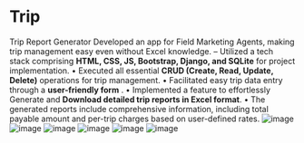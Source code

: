 # Trip
Trip Report Generator
Developed an app for Field Marketing Agents, making trip management easy even without Excel knowledge.
– Utilized a tech stack comprising **HTML, CSS, JS, Bootstrap, Django, and SQLite** for project implementation.
• Executed all essential **CRUD (Create, Read, Update, Delete)** operations for trip management.
• Facilitated easy trip data entry through a **user-friendly form** .
• Implemented a feature to effortlessly Generate and **Download detailed trip reports in Excel format**.
• The generated reports include comprehensive information, including total payable amount and per-trip charges based on user-defined rates.
![image](https://github.com/ptdr-shubham/Trip/assets/48312684/80e3c3de-9ae0-4f9e-b864-0635787c2ce5)
![image](https://github.com/ptdr-shubham/Trip/assets/48312684/80784cfb-951b-4e38-9a80-c5d509ff909c)
![image](https://github.com/ptdr-shubham/Trip/assets/48312684/50cb3df4-187b-4e48-803b-3d59eaaecdb7)
![image](https://github.com/ptdr-shubham/Trip/assets/48312684/0ca08b63-14eb-4690-9e02-764edcaf5e71)
![image](https://github.com/ptdr-shubham/Trip/assets/48312684/44f4f32b-3175-4a2e-bae7-460a4d5cba55)
![image](https://github.com/ptdr-shubham/Trip/assets/48312684/1dcd4b16-81ec-47a7-a6d6-30750ad4fb3a)

